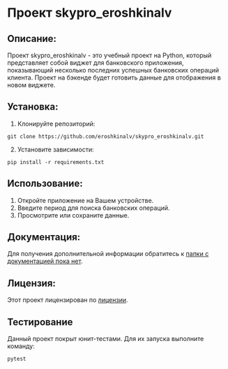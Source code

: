 # Проект skypro_eroshkinalv

## Описание:

Проект skypro_eroshkinalv - это учебный проект на Python, который представляет собой виджет для банковского приложения, 
показывающий несколько последних успешных банковских операций клиента.
Проект на бэкенде будет готовить данные для отображения в новом виджете.

## Установка:

1. Клонируйте репозиторий:
```
git clone https://github.com/eroshkinalv/skypro_eroshkinalv.git
```
2. Установите зависимости:
```
pip install -r requirements.txt
```
## Использование:

1. Откройте приложение на Вашем устройстве.
2. Введите период для поиска банковских операций.
3. Просмотрите или сохраните данные.

## Документация:

Для получения дополнительной информации обратитесь к [папки с документацией пока нет](docs/README.md).

## Лицензия:

Этот проект лицензирован по [лицензии](LICENSE.txt).

## Тестирование
Данный проект покрыт юнит-тестами. Для их запуска выполните команду:
```
pytest
```

